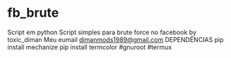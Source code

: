 # fb_brute
Script em python
Script simples para brute force no facebook by toxic_diman
Meu eumail dimanmods1989@gmail.com 
         DEPENDÊNCIAS
         pip install mechanize
         pip install termcolor
  #gnuroot 
  #termux
